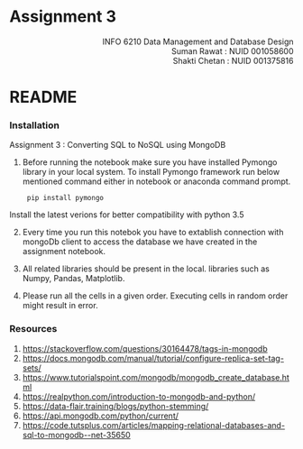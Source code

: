 # Assignment 3
<div style="text-align: right">INFO 6210 Data Management and Database Design</div>
<div style="text-align: right"> Suman Rawat : NUID 001058600</div>
<div style="text-align: right"> Shakti Chetan : NUID 001375816</div>

# README

### Installation

Assignment 3 : Converting SQL to NoSQL using MongoDB

1. Before running the notebook make sure you have installed Pymongo library in your local system. To install Pymongo framework run below mentioned command either in notebook or anaconda command prompt.

        pip install pymongo

Install the latest verions for better compatibility with python 3.5


2. Every time you run this notebok you have to extablish connection with mongoDb client to access the database we have created in the assignment notebook.

3. All related libraries should be present in the local. libraries such as Numpy, Pandas, Matplotlib.

4. Please run all the cells in a given order. Executing cells in random order might result in error.

### Resources

1. https://stackoverflow.com/questions/30164478/tags-in-mongodb
2. https://docs.mongodb.com/manual/tutorial/configure-replica-set-tag-sets/
3. https://www.tutorialspoint.com/mongodb/mongodb_create_database.html
4. https://realpython.com/introduction-to-mongodb-and-python/
5. https://data-flair.training/blogs/python-stemming/
6. https://api.mongodb.com/python/current/
7. https://code.tutsplus.com/articles/mapping-relational-databases-and-sql-to-mongodb--net-35650


```python

```

